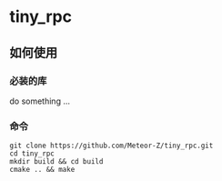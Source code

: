 # tiny_rpc

## 如何使用

### 必装的库

do something ...

### 命令

```shell
git clone https://github.com/Meteor-Z/tiny_rpc.git
cd tiny_rpc 
mkdir build && cd build
cmake .. && make
```
